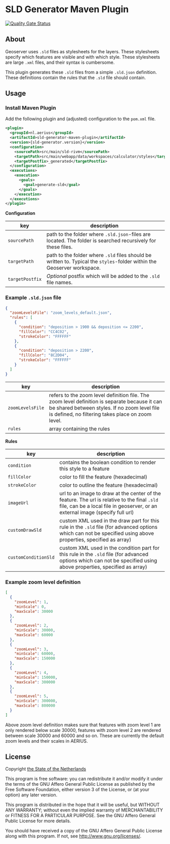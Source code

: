 # SLD Generator Maven Plugin

[![Quality Gate Status](https://sonarcloud.io/api/project_badges/measure?project=aerius_sld-generator-maven-plugin&metric=alert_status)](https://sonarcloud.io/dashboard?id=aerius_sld-generator-maven-plugin)

## About

Geoserver uses `.sld` files as stylesheets for the layers.
These stylesheets specify which features are visible and with which style.
These stylesheets are large `.xml` files, and their syntax is cumbersome.

This plugin generates these `.sld` files from a simple `.sld.json` definition.
These definitions contain the rules that the `.sld` file should contain.

## Usage

### Install Maven Plugin

Add the following plugin and (adjusted) configuration to the `pom.xml` file.
```xml
<plugin>
  <groupId>nl.aerius</groupId>
  <artifactId>sld-generator-maven-plugin</artifactId>
  <version>{sld-generator.version}</version>
  <configuration>
    <sourcePath>src/main/sld-rivm</sourcePath>
    <targetPath>src/main/webapp/data/workspaces/calculator/styles</targetPath>
    <targetPostfix>_generated</targetPostfix>
  </configuration>
  <executions>
    <execution>
      <goals>
        <goal>generate-sld</goal>
      </goals>
    </execution>
  </executions>
</plugin>
```
__Configuration__

| **key**         | **description**                                                                                                         |
|-----------------|-------------------------------------------------------------------------------------------------------------------------|
| `sourcePath`    | path to the folder where `.sld.json`-files are located. The folder is searched recursively for these files.             |
| `targetPath`    | path to the folder where `.sld` files should be written to. Typical the `styles`-folder within the Geoserver workspace. |
| `targetPostfix` | _Optional_ postfix which will be added to the `.sld` file names.                                                        |


### Example `.sld.json` file

```json
{
  "zoomLevelsFile": "zoom_levels_default.json",
  "rules": [
    {
      "condition": "deposition > 1900 && deposition <= 2200",
      "fillColor": "CC4C02",
      "strokeColor": "FFFFFF"
    },
    {
      "condition": "deposition > 2200",
      "fillColor": "8C2D04",
      "strokeColor": "FFFFFF"
    }
  ]
}
```

| **key**          | **description**                                                                                                                                                                                    |
|------------------|----------------------------------------------------------------------------------------------------------------------------------------------------------------------------------------------------|
| `zoomLevelsFile` | refers to the zoom level definition file. The zoom level definition is separate because it can be shared between styles. If no zoom level file is defined, no filtering takes place on zoom level. |
| `rules`          | array containing the rules                                                                                                                                                                         |

  
__Rules__

| **key**              | **description**                                                                                                                                                               |
|----------------------|-------------------------------------------------------------------------------------------------------------------------------------------------------------------------------|
| `condition`          | contains the boolean condition to render this style to a feature                                                                                                              |
| `fillColor`          | color to fill the feature (hexadecimal)                                                                                                                                       |
| `strokeColor`        | color to outline the feature (hexadecimal)                                                                                                                                    |
| `imageUrl`           | url to an image to draw at the center of the feature. The url is relative to the final `.sld` file, can be a local file in geoserver, or an external image (specify full url) |
| `customDrawSld`      | custom XML used in the draw part for this rule in the `.sld` file (for advanced options which can not be specified using above properties, specified as array)                |
| `customConditionSld` | custom XML used in the condition part for this rule in the `.sld` file (for advanced options which can not be specified using above properties, specified as array)          |

### Example zoom level definition

```json
[
  {
    "zoomLevel": 1,
    "minScale": 0,
    "maxScale": 30000
  },
  {
    "zoomLevel": 2,
    "minScale": 30000,
    "maxScale": 60000
  },
  {
    "zoomLevel": 3,
    "minScale": 60000,
    "maxScale": 150000
  },
  {
    "zoomLevel": 4,
    "minScale": 150000,
    "maxScale": 300000
  },
  {
    "zoomLevel": 5,
    "minScale": 300000,
    "maxScale": 800000
  }
]
```

Above zoom level definition makes sure that features with zoom level 1 are only rendered below scale 30000, features with zoom level 2 are rendered between scale 30000 and 60000 and so on.
These are currently the default zoom levels and their scales in AERIUS.

## License

Copyright [the State of the Netherlands](https://www.government.nl)

This program is free software: you can redistribute it and/or modify
it under the terms of the GNU Affero General Public License as published by
the Free Software Foundation, either version 3 of the License, or
(at your option) any later version.

This program is distributed in the hope that it will be useful,
but WITHOUT ANY WARRANTY; without even the implied warranty of
MERCHANTABILITY or FITNESS FOR A PARTICULAR PURPOSE.  See the
GNU Affero General Public License for more details.

You should have received a copy of the GNU Affero General Public License
along with this program.  If not, see http://www.gnu.org/licenses/.
